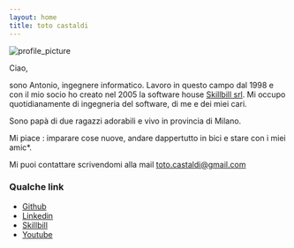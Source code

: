 ```yaml
---
layout: home
title: toto castaldi
---
```


![profile_picture](https://www.gravatar.com/avatar/587e0522608a1a02c9cabdfca6d9f729?rating=PG&size=300&default=wavatar)

Ciao,

sono Antonio, ingegnere informatico. Lavoro in questo campo dal 1998 e con il mio socio ho creato nel 2005 la software house [Skillbill srl](https://www.skillbill.it). Mi occupo quotidianamente di ingegneria del software, di me e dei miei cari.

Sono papà di due ragazzi adorabili e vivo in provincia di Milano.

Mi piace : imparare cose nuove, andare dappertutto in bici e stare con i miei amic*.

Mi puoi contattare scrivendomi alla mail [toto.castaldi@gmail.com](mailto:toto.castaldi@gmail.com)

### Qualche link

 - [Github](https://github.com/toto-castaldi)
 - [Linkedin](https://www.linkedin.com/in/antoniocastaldi)
 - [Skillbill](https://www.skillbill.it)
 - [Youtube](https://www.youtube.com/user/toto0castaldi)
